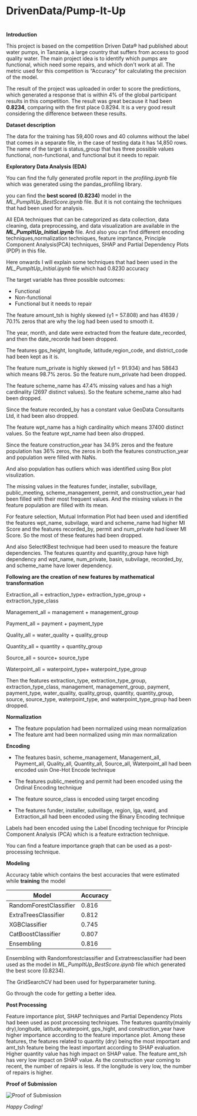# DrivenData/Pump-It-Up
#
**Introduction**

This project is based on the competition Driven Data® had published about water pumps, in Tanzania, a large country that suffers from access to good quality water. The main project idea is to identify which pumps are functional, which need some repairs, and which don't work at all. 
The metric used for this competition is “Accuracy” for calculating the precision of the model.

The result of the project was uploaded in order to score the predictions, which generated a response that is within 4% of the global participant results in this competition. The result was great because it had been **0.8234**, comparing with the first place 0.8294. It is a very good result considering the difference between these results.

**Dataset description**

The data for the training has 59,400 rows and 40 columns without the label that comes in a separate file, in the case of testing data it has 14,850 rows. The name of the target is status_group that has three possible values functional, non-functional, and functional but it needs to repair.

**Exploratory Data Analysis (EDA)**

You can find the fully generated profile report in the _profiling.ipynb_ file which was generated using the pandas_profiling library.

you can find the **best scored (0.8234)** model in the _ML_PumpItUp_BestScore.ipynb_ file. But it is not containg the techniques that had been used for analysis.

All EDA techniques that can be categorized as data collection, data cleaning, data preprocessing, and data visualization are available in the **_ML_PumpItUp_Initial.ipynb_** file. And also you can find different encoding techniques,normalization techniques, feature imprtance, Principle Component Analysis(PCA) techniques, SHAP and Partial Dependency Plots (PDP) in this file.

Here onwards I will explain some techniques that had been used in the _ML_PumpItUp_Initial.ipynb_ file which had 0.8230 accuracy

The target variable has three possible outcomes:
* Functional
* Non-functional
* Functional but it needs to repair

The feature amount_tsh is highly skewed (γ1 = 57.808) and has 41639 / 70.1% zeros that are why the log had been used to smooth it.

The year, month, and date were extracted from the feature date_recorded, and then the date_recorde had been dropped. 

The features gps_height, longitude, latitude,region_code, and district_code had been kept as it is.

The feature num_private  is highly skewed (γ1 = 91.934) and has 58643 which means 98.7% zeros. So the feature num_private had been dropped.

The feature scheme_name has 47.4% missing values and has a high cardinality (2697 distinct values). So the feature scheme_name also had been dropped. 

Since the feature recorded_by has a constant value GeoData Consultants Ltd, it had been also dropped.

The feature wpt_name has a high cardinality which means 37400 distinct values. So the feature wpt_name had been also dropped.

Since the feature construction_year has 34.9% zeros and the feature population has 36% zeros, the zeros in both the features construction_year and population were filled with NaNs.

And also population has outliers which was identified using Box plot visulization.

The missing values in the features funder, installer, subvillage, public_meeting, scheme_management, permit, and construction_year had been filled with their most frequent values. And the missing values in the feature population are filled with its mean.

For feature selection, Mutual Information Plot had been used and identified the features wpt_name, subvilage, ward and scheme_name had higher MI Score and the features recorded_by, permit and num_private had lower MI Score. So the most of these features had been dropped.

And also SelectKBest technique had been used to measure the feature dependencies. The features quantity and quantity_group have high dependency and wpt_name, num_private, basin, subvilage, recorded_by, and scheme_name have lower dependency.

**Following are the creation of new features by mathematical transformation**

Extraction_all = extraction_type+ extraction_type_group + extraction_type_class

Management_all = management + management_group

Payment_all = payment + payment_type

Quality_all = water_quality + quality_group

Quantity_all = quantity + quantity_group

Source_all = source+ source_type

Waterpoint_all = waterpoint_type+ waterpoint_type_group

Then the features extraction_type, extraction_type_group, extraction_type_class, management, management_group, payment, payment_type, water_quality, quality_group, quantity, quantity_group, source, source_type, waterpoint_type, and waterpoint_type_group had been dropped.

**Normalization**

* The feature population had been normalized using mean normalization
* The feature amt had been normalized using min max normalization

**Encoding**

* The features basin, scheme_management, Management_all, Payment_all, Quality_all, Quantity_all, Source_all, Waterpoint_all had been encoded usin One-Hot Encode technique

* The features public_meeting and permit had been encoded using the Ordinal Encoding technique

* The feature source_class is encoded using target encoding

* The features funder, installer, subvillage, region, lga, ward, and Extraction_all had been encoded using the Binary Encoding technique


Labels had been encoded using the Label Encoding technique for Principle Component Analysis (PCA) which is a feature extraction technique.

You can find a feature importance graph that can be used as a post-processing technique.

**Modeling**

Accuracy table which contains the best accuracies that were estimated while **training** the model

| Model                  | Accuracy |
|------------------------|----------|
| RandomForestClassifier | 0.816    |
| ExtraTreesClassifier   | 0.812    |
| XGBClassifier          | 0.745    |
| CatBoostClassifier     | 0.807    |
| Ensembling             | 0.816    |

Ensembling with Randomforestclassifier and Extratreesclassifier had been used as the model in _ML_PumpItUp_BestScore.ipynb_ file which generated the best score (0.8234).

The GridSearchCV had been used for hyperparameter tuning.

Go through the code for getting a better idea.

**Post Processing**

Feature importance plot, SHAP techniques and Partial Dependency Plots had been used as post processing techniques. The features quantity(mainly dry),longitude, latitude,waterpoint, gps_hight, and construction_year have higher importance according to the feature importance plot.
Among these features, the features related to quantity (dry) being the most important and amt_tsh feature being the least important according to SHAP evaluation. Higher quantity value has high impact on SHAP value. The feature amt_tsh has very low impact on SHAP value.
As the construction year coming to recent, the number of repairs is less.
If the longitude is very low, the number of repairs is higher.


**Proof of Submission**

![Proof of Submission](https://user-images.githubusercontent.com/47107946/133722866-54e52445-0b0a-42bb-a972-c5dcb9f2bc56.png)


_Happy Coding!_
